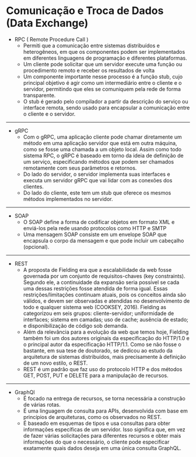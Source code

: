 # Comunicação e Troca de Dados (Data Exchange)
- RPC ( Remote Procedure Call )
    - Permiti que a comunicação entre sistemas distribuídos e heterogêneos, em que os componentes podem ser implementados em diferentes linguagens de programação e diferentes plataformas.
    - Um cliente pode solicitar que um servidor execute uma função ou procedimento remoto e receber os resultados de volta
    - Um componente importante nesse processo é a função stub, cujo principal objetivo é agir como um intermediário entre o cliente e o servidor, permitindo que eles se comuniquem pela rede de forma transparente.
    - O stub é gerado pelo compilador a partir da descrição do serviço ou interface remota, sendo usado para encapsular a comunicação entre o cliente e o servidor.
---
- gRPC
    - Com o gRPC, uma aplicação cliente pode chamar diretamente um método em uma aplicação servidor que está em outra máquina, como se fosse uma chamada a um objeto local. Assim como todo sistema RPC, o gRPC é baseado em torno da ideia de definição de um serviço, especificando métodos que podem ser chamados remotamente com seus parâmetros e retornos.
    - Do lado do servidor, o servidor implementa suas interfaces e executa um servidor gRPC que vai lidar com as conexões dos clientes.
    - Do lado do cliente, este tem um stub que oferece os mesmos métodos implementados no servidor.
---
- SOAP
    - O SOAP define a forma de codificar objetos em formato XML e enviá-los pela rede usando protocolos como HTTP e SMTP
    - Uma mensagem SOAP consiste em um envelope SOAP que encapsula o corpo da mensagem e que pode incluir um cabeçalho (opcional).
---
- REST
    - A proposta de Fielding era que a escalabilidade da web fosse governada por um conjunto de requisitos-chaves (key constraints). Segundo ele, a continuidade da expansão seria possível se cada uma dessas restrições fosse atendida de forma igual. Essas restrições/limitações continuam atuais, pois os conceitos ainda são válidos, e devem ser observadas e atendidas no desenvolvimento de todo e qualquer sistema web (COOKSEY, 2016). Fielding as categorizou em seis grupos: cliente-servidor; uniformidade de interfaces; sistema em camadas; uso de cache; ausência de estado; e disponibilização de código sob demanda.
    - Além da relevância para a evolução da web que temos hoje, Fielding também foi um dos autores originais da especificação do HTTP/1.0 e o principal autor da especificação HTTP/1.1. Como se não fosse o bastante, em sua tese de doutorado, se dedicou ao estudo da arquitetura de sistemas distribuídos, mais precisamente à definição de um novo estilo, o REST.
    - REST é um padrão que faz uso do protocolo HTTP e dos métodos GET, POST, PUT e DELETE para a manipulação de recursos.
---
- GraphQl
    - É focado na entrega de recursos, se torna necessária a construção de várias rotas.
    - É uma linguagem de consulta para APIs, desenvolvida com base em princípios de arquiteturas, como os observados no REST.
    - É baseado em esquemas de tipos e usa consultas para obter informações específicas de um servidor. Isso significa que, em vez de fazer várias solicitações para diferentes recursos e obter mais informações do que o necessário, o cliente pode especificar exatamente quais dados deseja em uma única consulta GraphQL.